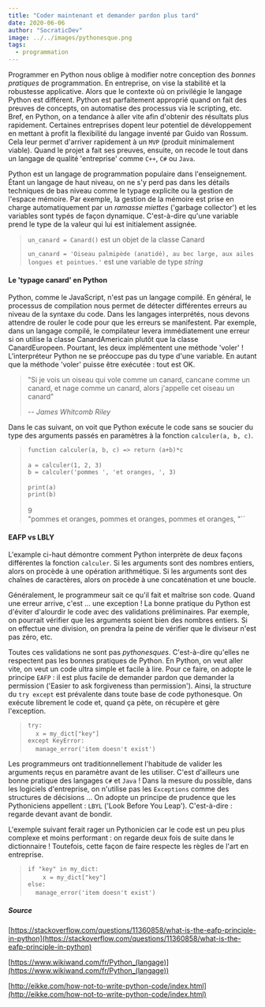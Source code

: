 ```yaml
---
title: "Coder maintenant et demander pardon plus tard"
date: 2020-06-06
author: "SocraticDev"
image: ../../images/pythonesque.png
tags:
  - programmation
---
```


Programmer en Python nous oblige à modifier notre conception des _bonnes pratiques_ de programmation. En entreprise, on vise la stabilité et la robustesse applicative. Alors que le contexte où on privilégie le langage Python est différent.  Python est parfaitement approprié quand on fait des preuves de concepts, on automatise des processus via le scripting, etc. Bref, en Python, on a tendance à aller vite afin d'obtenir des résultats plus rapidement. Certaines entreprises dopent leur potentiel de développement en mettant à profit la flexibilité du langage inventé par Guido van Rossum. Cela leur permet d'arriver rapidement à un ``MVP`` (produit minimalement viable). Quand le projet a fait ses preuves, ensuite, on recode le tout dans un langage de qualité 'entreprise' comme ``C++``, ``C#`` ou ``Java``.

Python est un langage de programmation populaire dans l'enseignement. Étant un langage de haut niveau, on ne s'y perd pas dans les détails techniques de bas niveau comme le typage explicite ou la gestion de l'espace mémoire. Par exemple, la gestion de la mémoire est prise en charge automatiquement par un _ramasse miettes_ ('garbage collector') et les variables sont typés de façon dynamique. C'est-à-dire qu'une variable prend le type de la valeur qui lui est initialement assignée.

> ``un_canard = Canard()`` est un objet de la classe Canard
>
> ``un_canard = 'Oiseau palmipède (anatidé), au bec large, aux ailes longues et pointues.'`` est une variable de type _string_

#### Le 'typage canard' en Python

Python, comme le JavaScript, n'est pas un langage compilé. En général, le processus de compilation nous permet de détecter différentes erreurs au niveau de la syntaxe du code. Dans les langages interprétés, nous devons attendre de rouler le code pour que les erreurs se manifestent. Par exemple, dans un langage compilé, le compilateur levera immédiatement une erreur si on utilise la classe CanardAmericain plutôt que la classe CanardEuropeen. Pourtant, les deux implémentent une méthode 'voler' ! L'interpréteur Python ne se préoccupe pas du type d'une variable. En autant que la méthode 'voler' puisse être exécutée : tout est OK. 

> "Si je vois un oiseau qui vole comme un canard, cancane comme un canard, et nage comme un canard, alors j'appelle cet oiseau un canard"
>
> <cite>-- James Whitcomb Riley</cite>

Dans le cas suivant, on voit que Python exécute le code sans se soucier du type des arguments passés en paramètres à la fonction `calculer(a, b, c)`.

>``function calculer(a, b, c) => return (a+b)*c`` </br>
> </br>
> ``a = calculer(1, 2, 3)``</br>
> ``b = calculer('pommes ', 'et oranges, ', 3)``</br>
> </br>
> ``print(a)`` </br>
> ``print(b)``</br>
> </br>
> 9 </br>
> "pommes et oranges, pommes et oranges, pommes et oranges, "``

#### EAFP vs LBLY

L'example ci-haut démontre comment Python interprète de deux façons différentes la fonction ``calculer``. Si les arguments sont des nombres entiers, alors on procède à une opération arithmétique. Si les arguments sont des chaînes de caractères, alors on procède à une concaténation et une boucle.

Généralement, le programmeur sait ce qu'il fait et maîtrise son code. Quand une erreur arrive, c'est ... une exception ! La bonne pratique du Python est d'éviter d'alourdir le code avec des validations préliminaires. Par exemple, on pourrait vérifier que les arguments soient bien des nombres entiers. Si on effectue une division, on prendra la peine de vérifier que le diviseur n'est pas zéro, etc.

Toutes ces validations ne sont pas _pythonesques_. C'est-à-dire qu'elles ne respectent pas les bonnes pratiques de Python. En Python, on veut aller vite, on veut un code ultra simple et facile à lire. Pour ce faire, on adopte le principe ``EAFP`` : il est plus facile de demander pardon que demander la permission ('Easier to ask forgiveness than permission'). Ainsi, la structure du ``try except`` est prévalente dans toute base de code pythonesque. On exécute librement le code et, quand ça pète, on récupère et gère l'exception.

> ``try:`` </br>
> &nbsp;&nbsp;&nbsp;    ``x = my_dict["key"]``</br>
> ``except KeyError:``</br>
> &nbsp;&nbsp;&nbsp;    ``manage_error('item doesn't exist')``

Les programmeurs ont traditionnellement l'habitude de valider les arguments reçus en paramètre avant de les utiliser. C'est d'ailleurs une bonne pratique des langages ``C#`` et ``Java`` ! Dans la mesure du possible, dans les logiciels d'entreprise, on n'utilise pas les ``Exceptions`` comme des structures de décisions ... On adopte un principe de prudence que les Pythoniciens appellent : ``LBYL`` ('Look Before You Leap'). C'est-à-dire : regarde devant avant de bondir.

L'exemple suivant ferait rager un Pythonicien car le code est un peu plus complexe et moins performant : on regarde deux fois de suite dans le dictionnaire ! Toutefois, cette façon de faire respecte les règles de l'art en entreprise.

> ``if "key" in my_dict:``</br>
> &nbsp;&nbsp;&nbsp;     ``  x = my_dict["key"]``</br>
> ``else:`` </br>
> &nbsp;&nbsp;&nbsp;     ``manage_error('item doesn't exist')``

##### Source

[https://stackoverflow.com/questions/11360858/what-is-the-eafp-principle-in-python](https://stackoverflow.com/questions/11360858/what-is-the-eafp-principle-in-python)

[https://www.wikiwand.com/fr/Python_(langage)](https://www.wikiwand.com/fr/Python_(langage))

[http://eikke.com/how-not-to-write-python-code/index.html](http://eikke.com/how-not-to-write-python-code/index.html)